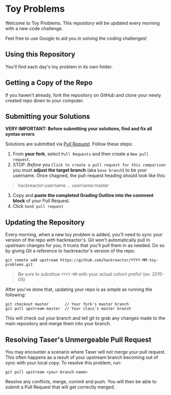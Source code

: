 # Toy Problems

Welcome to Toy Problems. This repository will be updated every morning with a new
code challenge.

Feel free to use Google to aid you in solving the coding challenges!

## Using this Repository

You'll find each day's toy problem in its own folder.

## Getting a Copy of the Repo

If you haven't already, fork the repository on GitHub and clone your newly created
repo down to your computer.

## Submitting your Solutions

**VERY IMPORTANT: Before submitting your solutions, find and fix all syntax errors**

Solutions are submitted via [Pull Request](https://help.github.com/articles/using-pull-requests). Follow these steps:

1. From **your fork**, select `Pull Requests` and then create a `New pull request`.
2. STOP. *Before* you `Click to create a pull request for this comparison` you must **adjust the target branch** (aka `base branch`) to be your username. Once chagned, the pull-request heading should look like this:

  > hackreactor:username ... username:master

3. Copy and **paste the completed Grading Outline into the comment block** of your Pull Request.
4. Click `Send pull request`

## Updating the Repository

Every morning, when a new toy problem is added, you'll need to sync your version of
the repo with hackreactor's. Git won't automatically pull in upstream changes for
you; it trusts that you'll pull them in as needed. Do so by giving Git a reference
to hackreactor's version of the repo:

    git remote add upstream https://github.com/hackreactor/YYYY-MM-toy-problems.git

  > Be sure to substitue `YYYY-MM` with your actual cohort prefix! (ex: 2015-05)

After you've done that, updating your repo is as simple as running the following:

    git checkout master       // Your fork's master branch
    git pull upstream master  // Your class's master branch

This will check out your branch and tell git to grab any changes made to the main
repository and merge them into your branch.

## Resolving Taser's Unmergeable Pull Request

You may encounter a scenario where Taser will not merge your pull request. This
often happens as a result of your upstream branch becoming out of sync with your
local copy. To resolve this problem, run:

    git pull upstream <your-branch-name>

Resolve any conflicts, merge, commit and push. You will then be able to submit a
Pull Request that will get correctly merged.

